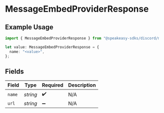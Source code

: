 # MessageEmbedProviderResponse

## Example Usage

```typescript
import { MessageEmbedProviderResponse } from "@speakeasy-sdks/discord/models/components";

let value: MessageEmbedProviderResponse = {
  name: "<value>",
};
```

## Fields

| Field              | Type               | Required           | Description        |
| ------------------ | ------------------ | ------------------ | ------------------ |
| `name`             | *string*           | :heavy_check_mark: | N/A                |
| `url`              | *string*           | :heavy_minus_sign: | N/A                |